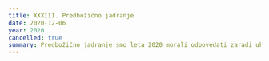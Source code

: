 ```yaml
---
title: XXXIII. Predbožično jadranje
date: 2020-12-06
year: 2020
cancelled: true
summary: Predbožično jadranje smo leta 2020 morali odpovedati zaradi ukrepov proti epidemiji COVID-19.
---
```

